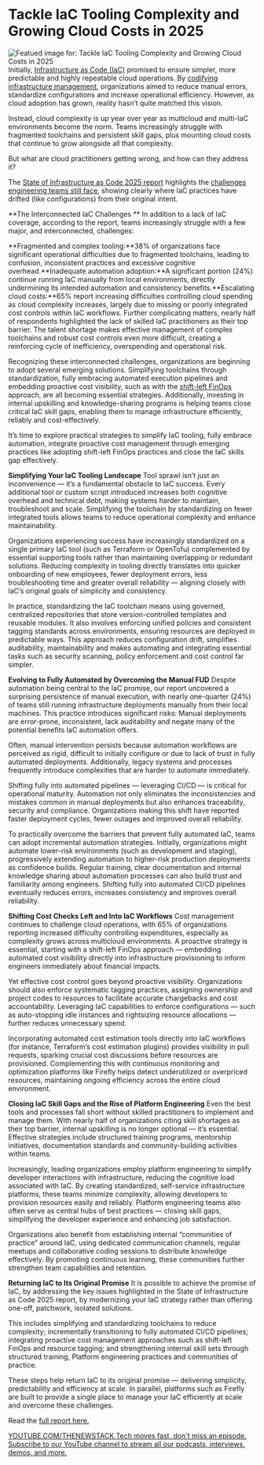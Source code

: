 # Tackle IaC Tooling Complexity and Growing Cloud Costs in 2025
![Featued image for: Tackle IaC Tooling Complexity and Growing Cloud Costs in 2025](https://cdn.thenewstack.io/media/2025/04/bd1fc482-maze12-1024x576.jpg)
Initially, [Infrastructure as Code (IaC)](https://thenewstack.io/introduction-to-infrastructure-as-code/) promised to ensure simpler, more predictable and highly repeatable cloud operations. By [codifying infrastructure management](https://thenewstack.io/infrastructure-as-code/), organizations aimed to reduce manual errors, standardize configurations and increase operational efficiency. However, as cloud adoption has grown, reality hasn’t quite matched this vision.

Instead, cloud complexity is up year over year as multicloud and multi-IaC environments become the norm. Teams increasingly struggle with fragmented toolchains and persistent skill gaps, plus mounting cloud costs that continue to grow alongside all that complexity.

But what are cloud practitioners getting wrong, and how can they address it?

The [State of Infrastructure as Code 2025 report](https://www.firefly.ai/state-of-iac-2025) highlights the [challenges engineering teams still face](https://thenewstack.io/why-your-infrastructure-as-code-strategy-still-sucks/), showing clearly where IaC practices have drifted (like configurations) from their original intent.

**The Interconnected IaC Challenges **
In addition to a lack of IaC coverage, according to the report, teams increasingly struggle with a few major, and interconnected, challenges:

**Fragmented and complex tooling:**38% of organizations face significant operational difficulties due to fragmented toolchains, leading to confusion, inconsistent practices and excessive cognitive overhead.**Inadequate automation adoption:**A significant portion (24%) continue running IaC manually from local environments, directly undermining its intended automation and consistency benefits.**Escalating cloud costs:**65% report increasing difficulties controlling cloud spending as cloud complexity increases, largely due to missing or poorly integrated cost controls within IaC workflows.
Further complicating matters, nearly half of respondents highlighted the lack of skilled IaC practitioners as their top barrier. The talent shortage makes effective management of complex toolchains and robust cost controls even more difficult, creating a reinforcing cycle of inefficiency, overspending and operational risk.

Recognizing these interconnected challenges, organizations are beginning to adopt several emerging solutions. Simplifying toolchains through standardization, fully embracing automated execution pipelines and embedding proactive cost visibility, such as with the [shift-left FinOps ](https://thenewstack.io/why-finops-belongs-in-your-ci-cd-workflow/)approach, are all becoming essential strategies. Additionally, investing in internal upskilling and knowledge-sharing programs is helping teams close critical IaC skill gaps, enabling them to manage infrastructure efficiently, reliably and cost-effectively.

It’s time to explore practical strategies to simplify IaC tooling, fully embrace automation, integrate proactive cost management through emerging practices like adopting shift-left FinOps practices and close the IaC skills gap effectively.

**Simplifying Your IaC Tooling Landscape**
Tool sprawl isn’t just an inconvenience — it’s a fundamental obstacle to IaC success. Every additional tool or custom script introduced increases both cognitive overhead and technical debt, making systems harder to maintain, troubleshoot and scale. Simplifying the toolchain by standardizing on fewer integrated tools allows teams to reduce operational complexity and enhance maintainability.

Organizations experiencing success have increasingly standardized on a single primary IaC tool (such as Terraform or OpenTofu) complemented by essential supporting tools rather than maintaining overlapping or redundant solutions. Reducing complexity in tooling directly translates into quicker onboarding of new employees, fewer deployment errors, less troubleshooting time and greater overall reliability — aligning closely with IaC’s original goals of simplicity and consistency.

In practice, standardizing the IaC toolchain means using governed, centralized repositories that store version-controlled templates and reusable modules. It also involves enforcing unified policies and consistent tagging standards across environments, ensuring resources are deployed in predictable ways. This approach reduces configuration drift, simplifies auditability, maintainability and makes automating and integrating essential tasks such as security scanning, policy enforcement and cost control far simpler.

**Evolving to Fully Automated by Overcoming the Manual FUD**
Despite automation being central to the IaC promise, our report uncovered a surprising persistence of manual execution, with nearly one-quarter (24%) of teams still running infrastructure deployments manually from their local machines. This practice introduces significant risks: Manual deployments are error-prone, inconsistent, lack auditability and negate many of the potential benefits IaC automation offers.

Often, manual intervention persists because automation workflows are perceived as rigid, difficult to initially configure or due to lack of trust in fully automated deployments. Additionally, legacy systems and processes frequently introduce complexities that are harder to automate immediately.

Shifting fully into automated pipelines — leveraging CI/CD — is critical for operational maturity. Automation not only eliminates the inconsistencies and mistakes common in manual deployments but also enhances traceability, security and compliance. Organizations making this shift have reported faster deployment cycles, fewer outages and improved overall reliability.

To practically overcome the barriers that prevent fully automated IaC, teams can adopt incremental automation strategies. Initially, organizations might automate lower-risk environments (such as development and staging), progressively extending automation to higher-risk production deployments as confidence builds. Regular training, clear documentation and internal knowledge sharing about automation processes can also build trust and familiarity among engineers. Shifting fully into automated CI/CD pipelines eventually reduces errors, increases consistency and improves overall reliability.

**Shifting Cost Checks Left and Into IaC Workflows**
Cost management continues to challenge cloud operations, with 65% of organizations reporting increased difficulty controlling expenditures, especially as complexity grows across multicloud environments. A proactive strategy is essential, starting with a shift-left FinOps approach — embedding automated cost visibility directly into infrastructure provisioning to inform engineers immediately about financial impacts.

Yet effective cost control goes beyond proactive visibility. Organizations should also enforce systematic tagging practices, assigning ownership and project codes to resources to facilitate accurate chargebacks and cost accountability. Leveraging IaC capabilities to enforce configurations — such as auto-stopping idle instances and rightsizing resource allocations — further reduces unnecessary spend.

Incorporating automated cost estimation tools directly into IaC workflows (for instance, Terraform’s cost estimation plugins) provides visibility in pull requests, sparking crucial cost discussions before resources are provisioned. Complementing this with continuous monitoring and optimization platforms like Firefly helps detect underutilized or overpriced resources, maintaining ongoing efficiency across the entire cloud environment.

**Closing IaC Skill Gaps and the Rise of Platform Engineering**
Even the best tools and processes fall short without skilled practitioners to implement and manage them. With nearly half of organizations citing skill shortages as their top barrier, internal upskilling is no longer optional — it’s essential. Effective strategies include structured training programs, mentorship initiatives, documentation standards and community-building activities within teams.

Increasingly, leading organizations employ platform engineering to simplify developer interactions with infrastructure, reducing the cognitive load associated with IaC. By creating standardized, self-service infrastructure platforms, these teams minimize complexity, allowing developers to provision resources easily and reliably. Platform engineering teams also often serve as central hubs of best practices — closing skill gaps, simplifying the developer experience and enhancing job satisfaction.

Organizations also benefit from establishing internal “communities of practice” around IaC, using dedicated communication channels, regular meetups and collaborative coding sessions to distribute knowledge effectively. By promoting continuous learning, these communities further strengthen team capabilities and retention.

**Returning IaC to Its Original Promise**
It is possible to achieve the promise of IaC, by addressing the key issues highlighted in the State of Infrastructure as Code 2025 report, by modernizing your IaC strategy rather than offering one-off, patchwork, isolated solutions.

This includes simplifying and standardizing toolchains to reduce complexity; incrementally transitioning to fully automated CI/CD pipelines; integrating proactive cost management approaches such as shift-left FinOps and resource tagging; and strengthening internal skill sets through structured training, Platform engineering practices and communities of practice.

These steps help return IaC to its original promise — delivering simplicity, predictability and efficiency at scale. In parallel, platforms such as Firefly are built to provide a single place to manage your IaC efficiently at scale and overcome these challenges.

Read the [full report here.](https://www.firefly.ai/state-of-iac-2025)

[
YOUTUBE.COM/THENEWSTACK
Tech moves fast, don't miss an episode. Subscribe to our YouTube
channel to stream all our podcasts, interviews, demos, and more.
](https://youtube.com/thenewstack?sub_confirmation=1)